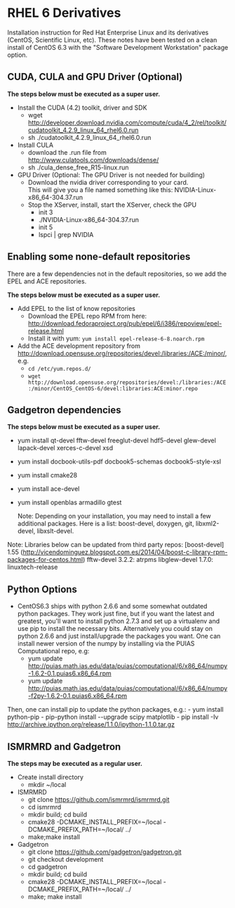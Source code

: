 RHEL 6 Derivatives
====================

Installation instruction for Red Hat Enterprise Linux and its derivatives (CentOS, Scientific Linux, etc).  These notes have been tested on a clean install of CentOS 6.3 with the "Software Development Workstation" package option.

CUDA, CULA and GPU Driver (Optional)
-------------------------
**The steps below must be executed as a super user.**

* Install the CUDA (4.2) toolkit, driver and SDK
    - wget http://developer.download.nvidia.com/compute/cuda/4_2/rel/toolkit/cudatoolkit_4.2.9_linux_64_rhel6.0.run
    - sh ./cudatoolkit_4.2.9_linux_64_rhel6.0.run
* Install CULA
    - download the .run file from http://www.culatools.com/downloads/dense/
    - sh ./cula_dense_free_R15-linux.run
* GPU Driver 
  (Optional: The GPU Driver is not needed for building)
    - Download the nvidia driver corresponding to your card.  
      This will give you a file named something like this:  NVIDIA-Linux-x86_64-304.37.run
    - Stop the XServer, install, start the XServer, check the GPU
        * init 3
        * ./NVIDIA-Linux-x86_64-304.37.run
        * init 5
        * lspci | grep NVIDIA

Enabling some none-default repositories
---------------------------------------
There are a few dependencies not in the default repositories, so we add the EPEL and ACE repositories.

**The steps below must be executed as a super user.**

* Add EPEL to the list of know repositories
    - Download the EPEL repo RPM from here: http://download.fedoraproject.org/pub/epel/6/i386/repoview/epel-release.html
    - Install it with yum: `yum install epel-release-6-8.noarch.rpm`
* Add the ACE development repository from http://download.opensuse.org/repositories/devel:/libraries:/ACE:/minor/, e.g.
    - `cd /etc/yum.repos.d/`
    - `wget http://download.opensuse.org/repositories/devel:/libraries:/ACE:/minor/CentOS_CentOS-6/devel:libraries:ACE:minor.repo`

Gadgetron dependencies
----------------------
**The steps below must be executed as a super user.**

* yum install qt-devel fftw-devel freeglut-devel hdf5-devel glew-devel lapack-devel xerces-c-devel xsd
* yum install docbook-utils-pdf docbook5-schemas docbook5-style-xsl
* yum install cmake28
* yum install ace-devel
* yum install openblas armadillo gtest

  Note: Depending on your installation, you may need to install a few additional packages.  Here is a list: boost-devel, doxygen, git, libxml2-devel, libxslt-devel.

Note:
Libraries below can be updated from third party repos:
[boost-devel] 1.55 (http://vicendominguez.blogspot.com.es/2014/04/boost-c-library-rpm-packages-for-centos.html)
fftw-devel 3.2.2: atrpms
libglew-devel 1.7.0: linuxtech-release

Python Options
--------------
* CentOS6.3 ships with python 2.6.6 and some somewhat outdated python packages.  They work just fine, but if you want the latest and greatest, you'll want to install python 2.7.3 and set up a virtualenv and use pip to install the necessary bits.  Alternatively you could stay on python 2.6.6 and just install/upgrade the packages you want. One can install newer version of the numpy by installing via the PUIAS Computational repo, e.g:
    - yum update http://puias.math.ias.edu/data/puias/computational/6/x86_64/numpy-1.6.2-0.1.puias6.x86_64.rpm
    - yum update http://puias.math.ias.edu/data/puias/computational/6/x86_64/numpy-f2py-1.6.2-0.1.puias6.x86_64.rpm

Then, one can install pip to update the python packages, e.g.:
    - yum install python-pip 
    - pip-python install --upgrade scipy matplotlib
    - pip install -Iv http://archive.ipython.org/release/1.1.0/ipython-1.1.0.tar.gz

ISMRMRD and Gadgetron
---------------------
**The steps may be executed as a regular user.**

* Create install directory
    - mkdir ~/local
* ISMRMRD
    - git clone https://github.com/ismrmrd/ismrmrd.git
    - cd ismrmrd
    - mkdir build; cd build
    - cmake28 -DCMAKE_INSTALL_PREFIX=~/local -DCMAKE_PREFIX_PATH=~/local/ ../
    - make;make install
* Gadgetron
    - git clone https://github.com/gadgetron/gadgetron.git
    - git checkout development
    - cd gadgetron
    - mkdir build; cd build
    - cmake28 -DCMAKE_INSTALL_PREFIX=~/local -DCMAKE_PREFIX_PATH=~/local/ ../
    - make; make install